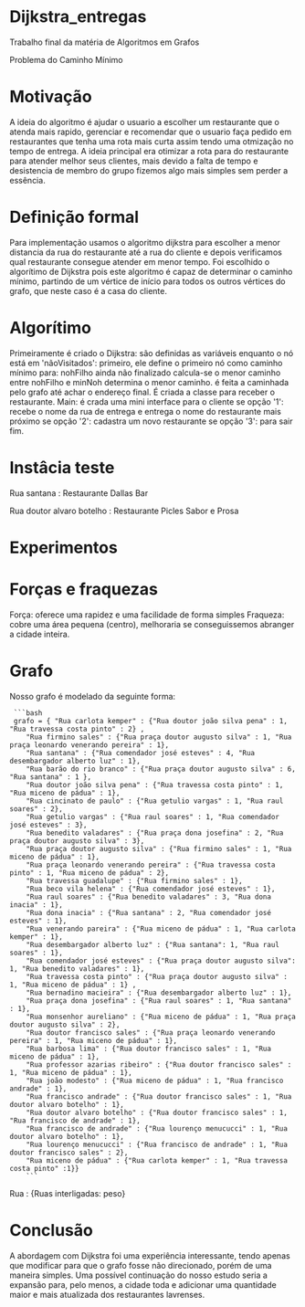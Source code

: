 # Dijkstra_entregas
Trabalho final da matéria de Algoritmos em Grafos

Problema do Caminho Mínimo


# Motivação
A ideia do algoritmo é ajudar o usuario a escolher um restaurante que o atenda mais rapido,
gerenciar e recomendar que o usuario faça pedido em restaurantes que tenha uma rota mais curta
assim tendo uma otmização no tempo de entrega.
A ideia principal era otimizar a rota para do restaurante para atender melhor seus clientes,
mais devido a falta de tempo e desistencia de membro do grupo fizemos algo mais simples sem perder a essência.


# Definição formal
Para implementação usamos o algoritmo dijkstra para escolher a menor distancia da rua do restaurante
até a rua do cliente e depois verificamos qual restaurante consegue atender em menor tempo. 
Foi escolhido o algorítimo de Dijkstra pois este algoritmo é capaz de determinar o caminho mínimo,
partindo de um vértice de início para todos os outros vértices do grafo, que neste caso é a casa do cliente.

# Algorítimo
Primeiramente é criado o Dijkstra:
     são definidas as variáveis
     enquanto o nó está em 'nãoVisitados':
          primeiro, ele define o primeiro nó como caminho mínimo
          para: nohFilho ainda não finalizado
               calcula-se o menor caminho entre nohFilho e minNoh
          determina o menor caminho.
     é feita a caminhada pelo grafo até achar o endereço final.
É criada a classe para receber o restaurante.
Main:
     é crada uma mini interface para o cliente
     se opção '1':
          recebe o nome da rua de entrega e entrega o nome do restaurante mais próximo
     se opção '2':
          cadastra um novo restaurante
     se opção '3':
          para sair
fim.

# Instâcia teste
Rua santana : Restaurante Dallas Bar      

Rua doutor alvaro botelho : Restaurante Picles Sabor e Prosa

# Experimentos 


# Forças e fraquezas
Força: oferece uma rapidez e uma facilidade de forma simples
Fraqueza: cobre uma área pequena (centro), melhoraria se conseguissemos abranger a cidade inteira.

# Grafo
Nosso grafo é modelado da seguinte forma:

     ```bash
     grafo = { "Rua carlota kemper" : {"Rua doutor joão silva pena" : 1, "Rua travessa costa pinto" : 2} ,
        "Rua firmino sales" : {"Rua praça doutor augusto silva" : 1, "Rua praça leonardo venerando pereira" : 1},
        "Rua santana" : {"Rua comendador josé esteves" : 4, "Rua desembargador alberto luz" : 1},
        "Rua barão do rio branco" : {"Rua praça doutor augusto silva" : 6, "Rua santana" : 1 },
        "Rua doutor joão silva pena" : {"Rua travessa costa pinto" : 1, "Rua miceno de pádua" : 1},
        "Rua cincinato de paulo" : {"Rua getulio vargas" : 1, "Rua raul soares" : 2},
        "Rua getulio vargas" : {"Rua raul soares" : 1, "Rua comendador josé esteves" : 3},
        "Rua benedito valadares" : {"Rua praça dona josefina" : 2, "Rua praça doutor augusto silva" : 3},
        "Rua praça doutor augusto silva" : {"Rua firmino sales" : 1, "Rua miceno de pádua" : 1},
        "Rua praça leonardo venerando pereira" : {"Rua travessa costa pinto" : 1, "Rua miceno de pádua" : 2},
        "Rua travessa guadalupe" : {"Rua firmino sales" : 1},
        "Rua beco vila helena" : {"Rua comendador josé esteves" : 1},
        "Rua raul soares" : {"Rua benedito valadares" : 3, "Rua dona inacia" : 1},
        "Rua dona inacia" : {"Rua santana" : 2, "Rua comendador josé esteves" : 1},
        "Rua venerando pareira" : {"Rua miceno de pádua" : 1, "Rua carlota kemper" : 1},
        "Rua desembargador alberto luz" : {"Rua santana": 1, "Rua raul soares" : 1},
        "Rua comendador josé esteves" : {"Rua praça doutor augusto silva": 1, "Rua benedito valadares" : 1},
        "Rua travessa costa pinto" : {"Rua praça doutor augusto silva" : 1, "Rua miceno de pádua" : 1} ,
        "Rua bernadino macieira" : {"Rua desembargador alberto luz" : 1},
        "Rua praça dona josefina" : {"Rua raul soares" : 1, "Rua santana" : 1},
        "Rua monsenhor aureliano" : {"Rua miceno de pádua" : 1, "Rua praça doutor augusto silva" : 2},
        "Rua doutor francisco sales" : {"Rua praça leonardo venerando pereira" : 1, "Rua miceno de pádua" : 1},
        "Rua barbosa lima" : {"Rua doutor francisco sales" : 1, "Rua miceno de pádua" : 1},
        "Rua professor azarias ribeiro" : {"Rua doutor francisco sales" : 1, "Rua miceno de pádua" : 1},
        "Rua joão modesto" : {"Rua miceno de pádua" : 1, "Rua francisco andrade" : 1},
        "Rua francisco andrade" : {"Rua doutor francisco sales" : 1, "Rua doutor alvaro botelho" : 1},
        "Rua doutor alvaro botelho" : {"Rua doutor francisco sales" : 1, "Rua francisco de andrade" : 1},
        "Rua francisco de andrade" : {"Rua lourenço menucucci" : 1, "Rua doutor alvaro botelho" : 1},
        "Rua lourenço menucucci" : {"Rua francisco de andrade" : 1, "Rua doutor francisco sales" : 2},
        "Rua miceno de pádua" : {"Rua carlota kemper" : 1, "Rua travessa costa pinto" :1}}
        ```


Rua : {Ruas interligadas: peso}

# Conclusão
A abordagem com Dijkstra foi uma experiência interessante, tendo apenas que modificar para que o grafo fosse 
não direcionado, porém de uma maneira simples. Uma possível continuação do nosso estudo seria a expansão 
para, pelo menos, a cidade toda e adicionar uma quantidade maior e mais atualizada dos restaurantes lavrenses.
